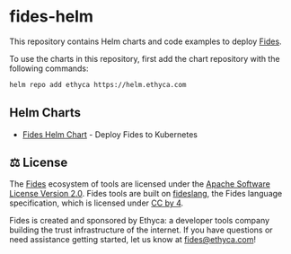 # fides-helm

This repository contains Helm charts and code examples to deploy [Fides](https://ethyca.github.io/fides).

To use the charts in this repository, first add the chart repository with the following commands: 

```sh
helm repo add ethyca https://helm.ethyca.com
```

## Helm Charts

* [Fides Helm Chart](./fides/) - Deploy Fides to Kubernetes

## :balance_scale: License
The [Fides](https://github.com/ethyca/fides) ecosystem of tools are licensed under the [Apache Software License Version 2.0](https://www.apache.org/licenses/LICENSE-2.0).
Fides tools are built on [fideslang](https://github.com/ethyca/privacy-taxonomy), the Fides language specification, which is licensed under [CC by 4](https://github.com/ethyca/privacy-taxonomy/blob/main/LICENSE).

Fides is created and sponsored by Ethyca: a developer tools company building the trust infrastructure of the internet. If you have questions or need assistance getting started, let us know at fides@ethyca.com!